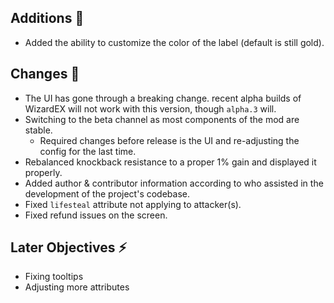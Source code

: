 ## Additions 🍎
- Added the ability to customize the color of the label (default is still gold).

## Changes 🌽
- The UI has gone through a breaking change. recent alpha builds of WizardEX will not work with this version, though `alpha.3` will.
- Switching to the beta channel as most components of the mod are stable.
  - Required changes before release is the UI and re-adjusting the config for the last time.
- Rebalanced knockback resistance to a proper 1% gain and displayed it properly.
- Added author & contributor information according to who assisted in the development of the project's codebase.
- Fixed `lifesteal` attribute not applying to attacker(s).
- Fixed refund issues on the screen.

## Later Objectives ⚡
- Fixing tooltips
- Adjusting more attributes